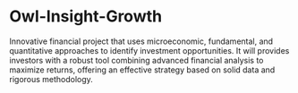 # Owl-Insight-Growth
Innovative financial project that uses microeconomic, fundamental, and quantitative approaches to identify investment opportunities. It will provides investors with a robust tool combining advanced financial analysis to maximize returns, offering an effective strategy based on solid data and rigorous methodology.
